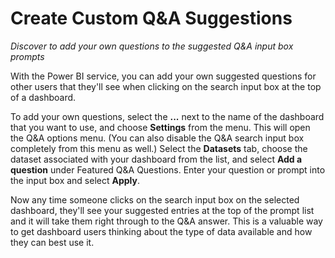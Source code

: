 <properties
   pageTitle="Create Custom Q&A Suggestions"
   description="Learn how to add your own questions to the suggested Q&A input box prompts."
   services="powerbi"
   documentationCenter=""
   authors="davidiseminger"
   manager="mblythe"
   editor=""
   tags=""
   featuredVideoId="r6_i3O0km8o"
   featuredVideoThumb=""
   courseDuration=""/>

<tags
   ms.service="powerbi"
   ms.devlang="NA"
   ms.topic="article"
   ms.tgt_pltfrm="NA"
   ms.workload="powerbi"
   ms.date="02/19/2016"
   ms.author="v-jescoo"/>

# Create Custom Q&A Suggestions

*Discover to add your own questions to the suggested Q&A input box prompts*

With the Power BI service, you can add your own suggested questions for other users that they'll see when clicking on the search input box at the top of a dashboard.

To add your own questions, select the **...** next to the name of the dashboard that you want to use, and choose **Settings** from the menu. This will open the Q&A options menu. (You can also disable the Q&A search input box completely from this menu as well.) Select the **Datasets** tab, choose the dataset associated with your dashboard from the list, and select **Add a question** under Featured Q&A Questions. Enter your question or prompt into the input box and select **Apply**.

Now any time someone clicks on the search input box on the selected dashboard, they'll see your suggested entries at the top of the prompt list and it will take them right through to the Q&A answer. This is a valuable way to get dashboard users thinking about the type of data available and how they can best use it.
